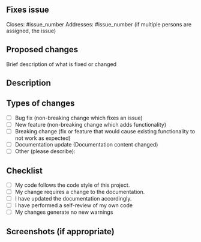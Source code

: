 ## Fixes issue

<!--- Use one of fixes or addresses and remove the other one. -->

Closes: #issue_number
Addresses: #issue_number (if multiple persons are assigned, the issue)

## Proposed changes

Brief description of what is fixed or changed

## Description

<!--- Describe your changes in detail -->

## Types of changes

<!--- What types of changes does your code introduce? Put an `x` in all the boxes that apply: -->

- [ ] Bug fix (non-breaking change which fixes an issue)
- [ ] New feature (non-breaking change which adds functionality)
- [ ] Breaking change (fix or feature that would cause existing functionality to not work as expected)
- [ ] Documentation update (Documentation content changed)
- [ ] Other (please describe):

## Checklist

<!--- Go over all the following points, and put an `x` in all the boxes that apply. -->
<!--- If you're unsure about any of these, don't hesitate to ask. We're here to help! -->

- [ ] My code follows the code style of this project.
- [ ] My change requires a change to the documentation.
- [ ] I have updated the documentation accordingly.
- [ ] I have performed a self-review of my own code
- [ ] My changes generate no new warnings

## Screenshots (if appropriate)
